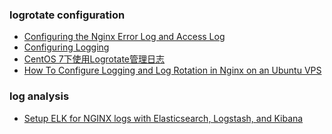 

<h3> logrotate configuration </h3>
<ul>
<li><a href="https://www.keycdn.com/support/nginx-error-log">Configuring the Nginx Error Log and Access Log</a></li>
<li><a href="https://docs.nginx.com/nginx/admin-guide/monitoring/logging/">Configuring Logging</a></li>
<li><a href="https://www.jianshu.com/p/1001b9d75e03">CentOS 7下使用Logrotate管理日志</a></li>
<li><a href="https://www.digitalocean.com/community/tutorials/how-to-configure-logging-and-log-rotation-in-nginx-on-an-ubuntu-vps">How To Configure Logging and Log Rotation in Nginx on an Ubuntu VPS</a> </li>
</ul>

<h3> log analysis </h3>
<ul>
  <li><a href="https://pawelurbanek.com/elk-nginx-logs-setup">Setup ELK for NGINX logs with Elasticsearch, Logstash, and Kibana</a> </li>
</ul>

